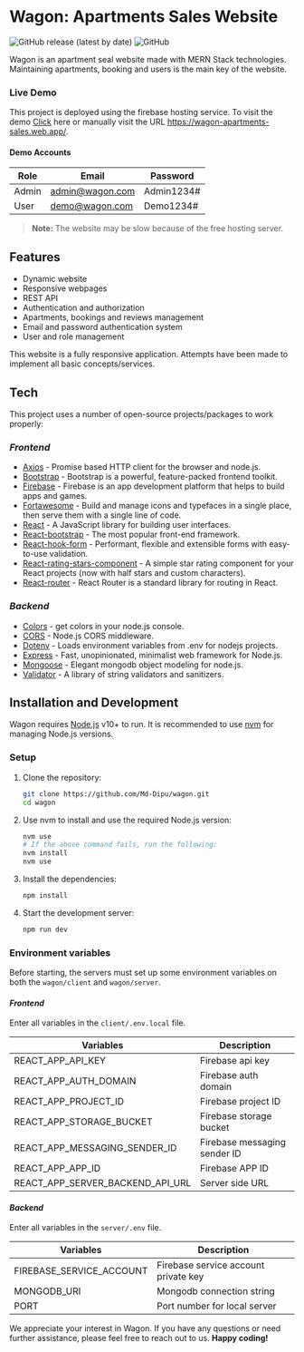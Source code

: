 # Wagon: Apartments Sales Website

![GitHub release (latest by date)](https://img.shields.io/github/v/release/Md-Dipu/wagon)
![GitHub](https://img.shields.io/github/license/Md-Dipu/wagon)

Wagon is an apartment seal website made with MERN Stack technologies. Maintaining apartments, booking and users is the main key of the website.

### Live Demo

This project is deployed using the firebase hosting service. To visit the demo [Click](https://wagon-apartments-sales.web.app/) here or manually visit the URL https://wagon-apartments-sales.web.app/.

#### Demo Accounts

| Role  | Email           | Password   |
| ----- | --------------- | ---------- |
| Admin | admin@wagon.com | Admin1234# |
| User  | demo@wagon.com  | Demo1234#  |

> **Note:** The website may be slow because of the free hosting server.

## Features

- Dynamic website
- Responsive webpages
- REST API
- Authentication and authorization
- Apartments, bookings and reviews management
- Email and password authentication system
- User and role management

This website is a fully responsive application. Attempts have been made to implement all basic concepts/services.

## Tech

This project uses a number of open-source projects/packages to work properly:

### _Frontend_

- [Axios](https://axios-http.com/) - Promise based HTTP client for the browser and node.js.
- [Bootstrap](https://getbootstrap.com/) - Bootstrap is a powerful, feature-packed frontend toolkit.
- [Firebase](https://firebase.google.com/) - Firebase is an app development platform that helps to build apps and games.
- [Fortawesome](https://fortawesome.com/) - Build and manage icons and typefaces in a single place, then serve them with a single line of code.
- [React](https://reactjs.org/) - A JavaScript library for building user interfaces.
- [React-bootstrap](https://react-bootstrap.github.io/) - The most popular front-end framework.
- [React-hook-form](https://react-hook-form.com/) - Performant, flexible and extensible forms with easy-to-use validation.
- [React-rating-stars-component](https://www.npmjs.com/package/react-rating-stars-component) - A simple star rating component for your React projects (now with half stars and custom characters).
- [React-router](https://reactrouter.com/) - React Router is a standard library for routing in React.

### _Backend_

- [Colors](https://github.com/Marak/colors.js) - get colors in your node.js console.
- [CORS](https://github.com/expressjs/cors#readme) - Node.js CORS middleware.
- [Dotenv](https://github.com/motdotla/dotenv#readme) - Loads environment variables from .env for nodejs projects.
- [Express](https://expressjs.com/) - Fast, unopinionated, minimalist web framework for Node.js.
- [Mongoose](https://mongoosejs.com/) - Elegant mongodb object modeling for node.js.
- [Validator](https://github.com/validatorjs/validator.js) - A library of string validators and sanitizers.

## Installation and Development

Wagon requires [Node.js](https://nodejs.org/) v10+ to run. It is recommended to use [nvm](https://github.com/nvm-sh/nvm) for managing Node.js versions.

### Setup

1. Clone the repository:

   ```sh
   git clone https://github.com/Md-Dipu/wagon.git
   cd wagon
   ```

2. Use nvm to install and use the required Node.js version:

   ```sh
   nvm use
   # If the above command fails, run the following:
   nvm install
   nvm use
   ```

3. Install the dependencies:

   ```sh
   npm install
   ```

4. Start the development server:

   ```sh
   npm run dev
   ```

### Environment variables

Before starting, the servers must set up some environment variables on both the `wagon/client` and `wagon/server`.

#### _Frontend_

Enter all variables in the `client/.env.local` file.

| Variables                        | Description                  |
| -------------------------------- | ---------------------------- |
| REACT_APP_API_KEY                | Firebase api key             |
| REACT_APP_AUTH_DOMAIN            | Firebase auth domain         |
| REACT_APP_PROJECT_ID             | Firebase project ID          |
| REACT_APP_STORAGE_BUCKET         | Firebase storage bucket      |
| REACT_APP_MESSAGING_SENDER_ID    | Firebase messaging sender ID |
| REACT_APP_APP_ID                 | Firebase APP ID              |
| REACT_APP_SERVER_BACKEND_API_URL | Server side URL              |

#### _Backend_

Enter all variables in the `server/.env` file.

| Variables                | Description                          |
| ------------------------ | ------------------------------------ |
| FIREBASE_SERVICE_ACCOUNT | Firebase service account private key |
| MONGODB_URI              | Mongodb connection string            |
| PORT                     | Port number for local server         |

We appreciate your interest in Wagon. If you have any questions or need further assistance, please feel free to reach out to us. **Happy coding!**
